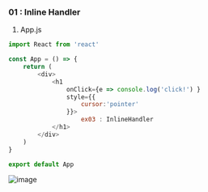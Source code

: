 
### 01 : Inline Handler
1. App.js
```js
import React from 'react'

const App = () => {
    return (
        <div>
            <h1 
                onClick={e => console.log('click!') }
                style={{
                    cursor:'pointer'
                }}>
                    ex03 : InlineHandler
            </h1>
        </div>
    )
}

export default App
```

![image](https://user-images.githubusercontent.com/61460836/158290609-6fb5a022-5273-43ba-9f2e-9347049e3b71.png)